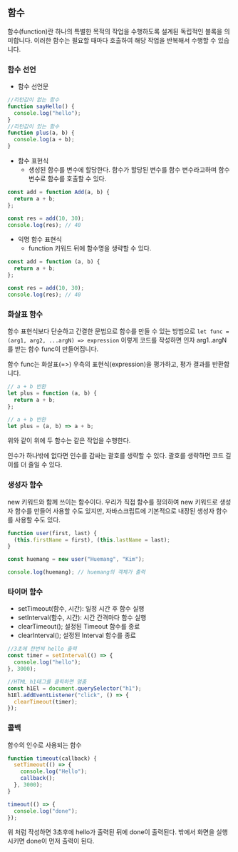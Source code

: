 ## 함수

함수(function)란 하나의 특별한 목적의 작업을 수행하도록 설계된 독립적인 블록을 의미합니다.
이러한 함수는 필요할 때마다 호출하여 해당 작업을 반복해서 수행할 수 있습니다.

### 함수 선언

- 함수 선언문

```jsx
//리턴값이 없는 함수
function sayHello() {
  console.log("hello");
}
//리턴값이 있는 함수
function plus(a, b) {
  console.log(a + b);
}
```

- 함수 표현식
  - 생성된 함수를 변수에 할당한다. 함수가 할당된 변수를 함수 변수라고하며 함수 변수로 함수를 호출할 수 있다.

```jsx
const add = function Add(a, b) {
  return a + b;
};

const res = add(10, 30);
console.log(res); // 40
```

- 익명 함수 표현식
  - function 키워드 뒤에 함수명을 생략할 수 있다.

```jsx
const add = function (a, b) {
  return a + b;
};

const res = add(10, 30);
console.log(res); // 40
```

### 화살표 함수

함수 표현식보다 단순하고 간결한 문법으로 함수를 만들 수 있는 방법으로
`let func = (arg1, arg2, ...argN) => expression`
이렇게 코드를 작성하면 인자 arg1..argN를 받는 함수 func이 만들어집니다.

함수 func는 화살표(=>) 우측의 표현식(expression)을 평가하고, 평가 결과를 반환합니다.

```jsx
// a + b 반환
let plus = function (a, b) {
  return a + b;
};

// a + b 반환
let plus = (a, b) => a + b;
```

위와 같이 위에 두 함수는 같은 작업을 수행한다.

인수가 하나밖에 없다면 인수를 감싸는 괄호를 생략할 수 있다.
괄호를 생략하면 코드 길이를 더 줄일 수 있다.

### 생성자 함수

new 키워드와 함께 쓰이는 함수이다. 우리가 직접 함수를 정의하여 new 키워드로 생성자 함수를 만들어 사용할 수도 있지만, 자바스크립트에 기본적으로 내장된 생성자 함수를 사용할 수도 있다.

```jsx
function user(first, last) {
  (this.firstName = first), (this.lastName = last);
}

const huemang = new user("Huemang", "Kim");

console.log(huemang); // huemang의 객체가 출력
```

### 타이머 함수

- setTimeout(함수, 시간): 일정 시간 후 함수 실행
- setInterval(함수, 시간): 시간 간격마다 함수 실행
- clearTimeout(); 설정된 Timeout 함수를 종료
- clearInterval(); 설정된 Interval 함수를 종료

```jsx
//3초에 한번씩 hello 출력
const timer = setInterval(() => {
  console.log("hello");
}, 3000);

//HTML h1태그를 클릭하면 멈춤
const h1El = document.querySelector("h1");
h1El.addEventListener("click", () => {
  clearTimeout(timer);
});
```

### 콜백

함수의 인수로 사용되는 함수

```jsx
function timeout(callback) {
  setTimeout(() => {
    console.log("Hello");
    callback();
  }, 3000);
}

timeout(() => {
  console.log("done");
});
```

위 처럼 작성하면 3초후에 hello가 출력된 뒤에 done이 출력된다.
밖에서 화면을 실행시키면 done이 먼저 출력이 된다.
